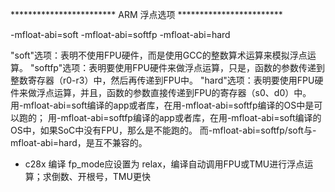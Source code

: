 ************************ ARM 浮点选项 ************************

-mfloat-abi=soft
-mfloat-abi=softfp
-mfloat-abi=hard


"soft"选项：表明不使用FPU硬件，而是使用GCC的整数算术运算来模拟浮点运算。
"softfp"选项：表明要使用FPU硬件来做浮点运算，只是，函数的参数传递到整数寄存器（r0-r3）中，然后再传递到FPU中。
"hard"选项：表明要使用FPU硬件来做浮点运算，并且，函数的参数直接传递到FPU的寄存器（s0、d0）中。
用-mfloat-abi=soft编译的app或者库，在用-mfloat-abi=softfp编译的OS中是可以跑的；
用-mfloat-abi=softfp编译的app或者库，在用-mfloat-abi=soft编译的OS中，如果SoC中没有FPU，那么是不能跑的。
而-mfloat-abi=softfp/soft与-mfloat-abi=hard，是互不兼容的。

* c28x 编译 fp_mode应设置为 relax，编译自动调用FPU或TMU进行浮点运算；求倒数、开根号，TMU更快
